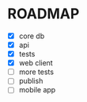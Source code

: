 # ROADMAP

- [X] core db
- [X] api
- [X] tests
- [X] web client
- [ ] more tests
- [ ] publish
- [ ] mobile app
